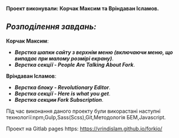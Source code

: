 **Проект виконували: Корчак Максим та Вріндаван Ісламов.**

***Розподілення завдань:***
---

**Корчак Максим**:
* ***Верстка шапки сайту з верхнім меню (включаючи меню, що випадає при малому розмірі екрану)***.
* ***Верстка секції - People Are Talking About Fork***.

**Вріндаван Ісламов**:
* ***Верстка блоку - Revolutionary Editor***.
* ***Верстка секції - Here is what you get***.
* ***Верстка секции Fork Subscription***.

Під час виконання даного проекту були викорастані наступні технології:npm,Gulp,Sass(Scss),Git,Методологія БЕМ,Javascript.

Проект на Gitlab pages https: <https://vrindislam.github.io/forkio/>
